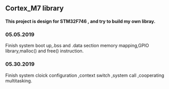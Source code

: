 ## Cortex_M7 library 

#### This project is design for STM32F746 , and try to build my own libray.

### 05.05.2019
Finish system boot up,.bss and .data section memory mapping,GPIO library,malloc() and free() instruction.

### 05.30.2019
Finish system cloick configuration ,context switch ,system call ,cooperating multitasking.
